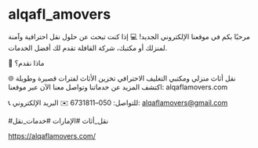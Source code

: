 # alqafl_amovers


مرحبًا بكم في موقعنا الإلكتروني الجديد! 💻 إذا كنت تبحث عن حلول نقل احترافية وآمنة لمنزلك أو مكتبك، شركة القافلة تقدم لك أفضل الخدمات.

🔹 ماذا نقدم؟

نقل أثاث منزلي ومكتبي
التغليف الاحترافي
تخزين الأثاث لفترات قصيرة وطويلة
🌐 اكتشف المزيد عن خدماتنا وتواصل معنا الآن عبر موقعنا: alqaflamovers.com

📞 للتواصل: 050–6731811
✉️ البريد الإلكتروني: alqaflamovers@gmail.com

#نقل_أثاث #الإمارات #خدمات_نقل

https://alqaflamovers.com/
